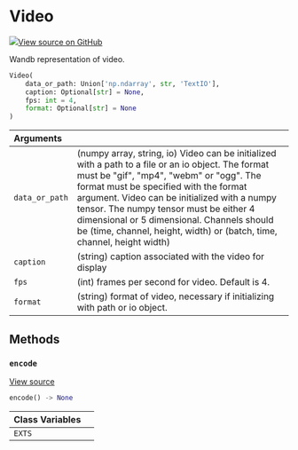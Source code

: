 # Video



[![](https://www.tensorflow.org/images/GitHub-Mark-32px.png)View source on GitHub](https://www.github.com/wandb/client/tree/a71719bdde474b8048d942c5b1be20afadaef59a/wandb/sdk/data_types.py#L1047-L1225)



Wandb representation of video.

```python
Video(
    data_or_path: Union['np.ndarray', str, 'TextIO'],
    caption: Optional[str] = None,
    fps: int = 4,
    format: Optional[str] = None
)
```





| Arguments |  |
| :--- | :--- |
|  `data_or_path` |  (numpy array, string, io) Video can be initialized with a path to a file or an io object. The format must be "gif", "mp4", "webm" or "ogg". The format must be specified with the format argument. Video can be initialized with a numpy tensor. The numpy tensor must be either 4 dimensional or 5 dimensional. Channels should be (time, channel, height, width) or (batch, time, channel, height width) |
|  `caption` |  (string) caption associated with the video for display |
|  `fps` |  (int) frames per second for video. Default is 4. |
|  `format` |  (string) format of video, necessary if initializing with path or io object. |



## Methods

<h3 id="encode"><code>encode</code></h3>

[View source](https://www.github.com/wandb/client/tree/a71719bdde474b8048d942c5b1be20afadaef59a/wandb/sdk/data_types.py#L1116-L1153)

```python
encode() -> None
```








| Class Variables |  |
| :--- | :--- |
|  `EXTS`<a id="EXTS"></a> |   |

